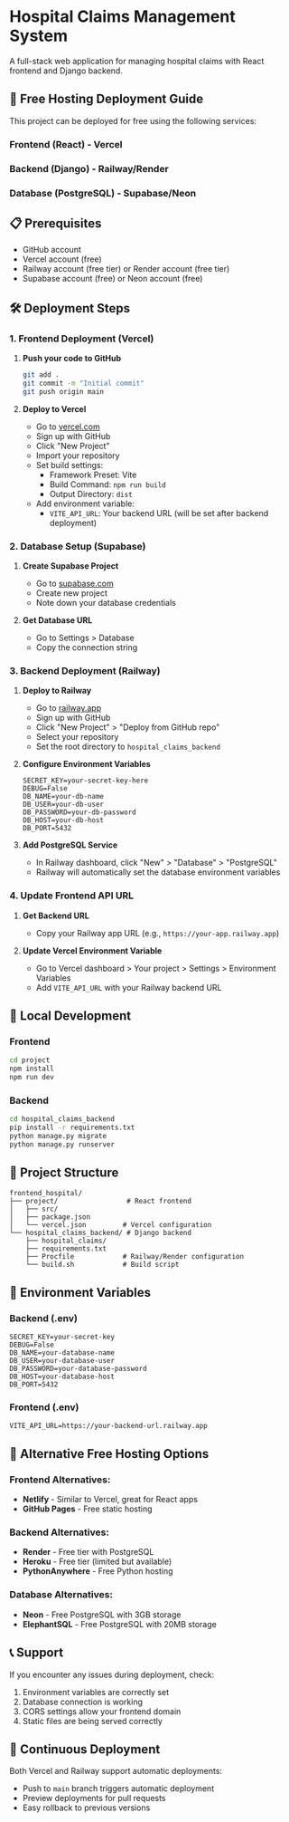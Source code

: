 # Hospital Claims Management System

A full-stack web application for managing hospital claims with React frontend and Django backend.

## 🚀 Free Hosting Deployment Guide

This project can be deployed for free using the following services:

### Frontend (React) - Vercel
### Backend (Django) - Railway/Render  
### Database (PostgreSQL) - Supabase/Neon

## 📋 Prerequisites

- GitHub account
- Vercel account (free)
- Railway account (free tier) or Render account (free tier)
- Supabase account (free) or Neon account (free)

## 🛠️ Deployment Steps

### 1. Frontend Deployment (Vercel)

1. **Push your code to GitHub**
   ```bash
   git add .
   git commit -m "Initial commit"
   git push origin main
   ```

2. **Deploy to Vercel**
   - Go to [vercel.com](https://vercel.com)
   - Sign up with GitHub
   - Click "New Project"
   - Import your repository
   - Set build settings:
     - Framework Preset: Vite
     - Build Command: `npm run build`
     - Output Directory: `dist`
   - Add environment variable:
     - `VITE_API_URL`: Your backend URL (will be set after backend deployment)

### 2. Database Setup (Supabase)

1. **Create Supabase Project**
   - Go to [supabase.com](https://supabase.com)
   - Create new project
   - Note down your database credentials

2. **Get Database URL**
   - Go to Settings > Database
   - Copy the connection string

### 3. Backend Deployment (Railway)

1. **Deploy to Railway**
   - Go to [railway.app](https://railway.app)
   - Sign up with GitHub
   - Click "New Project" > "Deploy from GitHub repo"
   - Select your repository
   - Set the root directory to `hospital_claims_backend`

2. **Configure Environment Variables**
   ```
   SECRET_KEY=your-secret-key-here
   DEBUG=False
   DB_NAME=your-db-name
   DB_USER=your-db-user
   DB_PASSWORD=your-db-password
   DB_HOST=your-db-host
   DB_PORT=5432
   ```

3. **Add PostgreSQL Service**
   - In Railway dashboard, click "New" > "Database" > "PostgreSQL"
   - Railway will automatically set the database environment variables

### 4. Update Frontend API URL

1. **Get Backend URL**
   - Copy your Railway app URL (e.g., `https://your-app.railway.app`)

2. **Update Vercel Environment Variable**
   - Go to Vercel dashboard > Your project > Settings > Environment Variables
   - Add `VITE_API_URL` with your Railway backend URL

## 🔧 Local Development

### Frontend
```bash
cd project
npm install
npm run dev
```

### Backend
```bash
cd hospital_claims_backend
pip install -r requirements.txt
python manage.py migrate
python manage.py runserver
```

## 📁 Project Structure

```
frontend_hospital/
├── project/                 # React frontend
│   ├── src/
│   ├── package.json
│   └── vercel.json         # Vercel configuration
└── hospital_claims_backend/ # Django backend
    ├── hospital_claims/
    ├── requirements.txt
    ├── Procfile            # Railway/Render configuration
    └── build.sh            # Build script
```

## 🔐 Environment Variables

### Backend (.env)
```
SECRET_KEY=your-secret-key
DEBUG=False
DB_NAME=your-database-name
DB_USER=your-database-user
DB_PASSWORD=your-database-password
DB_HOST=your-database-host
DB_PORT=5432
```

### Frontend (.env)
```
VITE_API_URL=https://your-backend-url.railway.app
```

## 🚀 Alternative Free Hosting Options

### Frontend Alternatives:
- **Netlify** - Similar to Vercel, great for React apps
- **GitHub Pages** - Free static hosting

### Backend Alternatives:
- **Render** - Free tier with PostgreSQL
- **Heroku** - Free tier (limited but available)
- **PythonAnywhere** - Free Python hosting

### Database Alternatives:
- **Neon** - Free PostgreSQL with 3GB storage
- **ElephantSQL** - Free PostgreSQL with 20MB storage

## 📞 Support

If you encounter any issues during deployment, check:
1. Environment variables are correctly set
2. Database connection is working
3. CORS settings allow your frontend domain
4. Static files are being served correctly

## 🔄 Continuous Deployment

Both Vercel and Railway support automatic deployments:
- Push to `main` branch triggers automatic deployment
- Preview deployments for pull requests
- Easy rollback to previous versions
